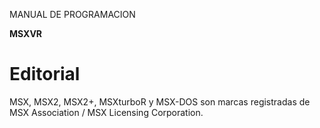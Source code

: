 MANUAL DE PROGRAMACION

**MSXVR**

# Editorial

MSX, MSX2, MSX2+, MSXturboR y MSX-DOS son marcas registradas de MSX Association
/ MSX Licensing Corporation.
